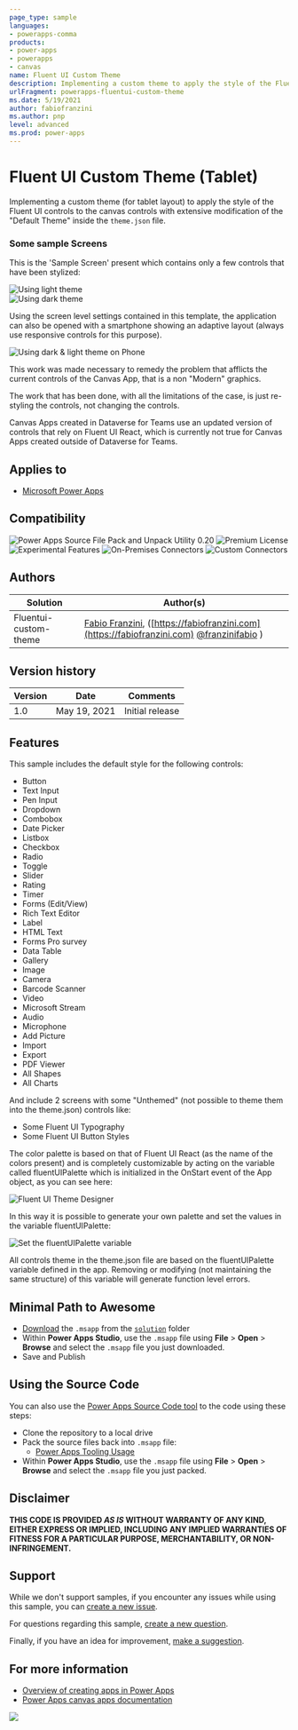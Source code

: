 ```yaml
---
page_type: sample
languages:
- powerapps-comma
products:
- power-apps
- powerapps
- canvas
name: Fluent UI Custom Theme
description: Implementing a custom theme to apply the style of the Fluent UI controls to the canvas controls with extensive modification of the Default Theme inside the theme.json file
urlFragment: powerapps-fluentui-custom-theme
ms.date: 5/19/2021
author: fabiofranzini
ms.author: pnp
level: advanced
ms.prod: power-apps
---
```


# Fluent UI Custom Theme (Tablet)

Implementing a custom theme (for tablet layout) to apply the style of the Fluent UI controls to the canvas controls with extensive modification of the "Default Theme" inside the `theme.json` file.

### Some sample Screens

This is the 'Sample Screen' present which contains only a few controls that have been stylized:

![Using light theme](./assets/theme-light.png)  
![Using dark theme](./assets/theme-dark.png)

Using the screen level settings contained in this template, the application can also be opened with a smartphone showing an adaptive layout (always use responsive controls for this purpose).

![Using dark & light theme on Phone](./assets/theme-dark-light-phone.png)

This work was made necessary to remedy the problem that afflicts the current controls of the Canvas App, that is a non "Modern" graphics.

The work that has been done, with all the limitations of the case, is just re-styling the controls, not changing the controls.

Canvas Apps created in Dataverse for Teams use an updated version of controls that rely on Fluent UI React, which is currently not true for Canvas Apps created outside of Dataverse for Teams.

## Applies to

* [Microsoft Power Apps](https://docs.microsoft.com/powerapps/)

## Compatibility

![Power Apps Source File Pack and Unpack Utility 0.20](https://img.shields.io/badge/Packing%20Tool-0.20-green.svg)
![Premium License](https://img.shields.io/badge/Premium%20License-Not%20Required-green.svg "Premium Power Apps license not required")
![Experimental Features](https://img.shields.io/badge/Experimental%20Features-No-green.svg "Does not rely on experimental features")
![On-Premises Connectors](https://img.shields.io/badge/On--Premises%20Connectors-No-green.svg "Does not use on-premise connectors")
![Custom Connectors](https://img.shields.io/badge/Custom%20Connectors-Not%20Required-green.svg "Does not use custom connectors")

## Authors

Solution|Author(s)
--------|---------
Fluentui-custom-theme | [Fabio Franzini](https://github.com/fabiofranzini), ([https://fabiofranzini.com](https://fabiofranzini.com) [@franzinifabio](https://www.twitter.com/franzinifabio) )

## Version history

Version|Date|Comments
-------|----|--------
1.0|May 19, 2021|Initial release


## Features

This sample includes the default style for the following controls:

* Button
* Text Input
* Pen Input
* Dropdown
* Combobox
* Date Picker
* Listbox
* Checkbox
* Radio
* Toggle
* Slider
* Rating
* Timer
* Forms (Edit/View)
* Rich Text Editor
* Label
* HTML Text
* Forms Pro survey
* Data Table
* Gallery
* Image
* Camera
* Barcode Scanner
* Video
* Microsoft Stream
* Audio
* Microphone
* Add Picture
* Import
* Export
* PDF Viewer
* All Shapes
* All Charts

And include 2 screens with some "Unthemed" (not possible to theme them into the theme.json) controls like:

* Some Fluent UI Typography
* Some Fluent UI Button Styles

The color palette is based on that of Fluent UI React (as the name of the colors present) and is completely customizable by acting on the variable called fluentUIPalette which is initialized in the OnStart event of the App object, as you can see here: 

![Fluent UI Theme Designer](./assets/fluentui-theme-designer.png)

In this way it is possible to generate your own palette and set the values in the variable fluentUIPalette:

![Set the fluentUIPalette variable](./assets/fluentui-palette-var.png)

All controls theme in the theme.json file are based on the fluentUIPalette variable defined in the app. Removing or modifying (not maintaining the same structure) of this variable will generate function level errors.

## Minimal Path to Awesome

* [Download](https://github.com/pnp/powerapps-samples/raw/main/samples/fluentui-custom-theme/solution/fluentui-custom-theme.msapp) the `.msapp` from the [`solution`](https://github.com/pnp/powerapps-samples/tree/main/samples/fluentui-custom-theme/solution) folder
* Within **Power Apps Studio**, use the `.msapp` file using **File** > **Open** > **Browse** and select the `.msapp` file you just downloaded.
* Save and Publish

## Using the Source Code

  You can also use the [Power Apps Source Code tool](https://github.com/microsoft/PowerApps-Language-Tooling) to the code using these steps:

* Clone the repository to a local drive
* Pack the source files back into `.msapp` file:
  * [Power Apps Tooling Usage](https://github.com/microsoft/PowerApps-Language-Tooling)
* Within **Power Apps Studio**, use the `.msapp` file using **File** > **Open** > **Browse** and select the `.msapp` file you just packed.

## Disclaimer

**THIS CODE IS PROVIDED *AS IS* WITHOUT WARRANTY OF ANY KIND, EITHER EXPRESS OR IMPLIED, INCLUDING ANY IMPLIED WARRANTIES OF FITNESS FOR A PARTICULAR PURPOSE, MERCHANTABILITY, OR NON-INFRINGEMENT.**


## Support


While we don't support samples, if you encounter any issues while using this sample, you can [create a new issue](https://github.com/pnp/powerapps-samples/issues/new?assignees=&labels=Needs%3A+Triage+%3Amag%3A%2Ctype%3Abug-suspected&template=bug-report.yml&sample=fluentui-custom-theme&authors=@fabiofranzini&title=fluentui-custom-theme%20-%20).

For questions regarding this sample, [create a new question](https://github.com/pnp/powerapps-samples/issues/new?assignees=&labels=Needs%3A+Triage+%3Amag%3A%2Ctype%3Abug-suspected&template=question.yml&sample=fluentui-custom-theme&authors=@fabiofranzini&title=fluentui-custom-theme%20-%20).

Finally, if you have an idea for improvement, [make a suggestion](https://github.com/pnp/powerapps-samples/issues/new?assignees=&labels=Needs%3A+Triage+%3Amag%3A%2Ctype%3Abug-suspected&template=suggestion.yml&sample=fluentui-custom-theme&authors=@fabiofranzini&title=fluentui-custom-theme%20-%20).

## For more information

- [Overview of creating apps in Power Apps](https://docs.microsoft.com/powerapps/maker/)
- [Power Apps canvas apps documentation](https://docs.microsoft.com/en-us/powerapps/maker/canvas-apps/)

<img src="https://telemetry.sharepointpnp.com/powerapps-samples/samples/fluentui-custom-theme" />
